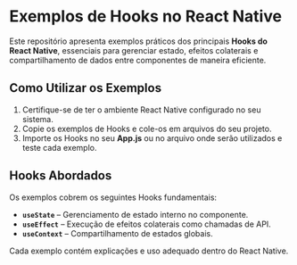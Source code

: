 # Exemplos de Hooks no React Native

Este repositório apresenta exemplos práticos dos principais **Hooks do React Native**, essenciais para gerenciar estado, efeitos colaterais e compartilhamento de dados entre componentes de maneira eficiente.

## Como Utilizar os Exemplos

1. Certifique-se de ter o ambiente React Native configurado no seu sistema.
2. Copie os exemplos de Hooks e cole-os em arquivos do seu projeto.
3. Importe os Hooks no seu **App.js** ou no arquivo onde serão utilizados e teste cada exemplo.

## Hooks Abordados

Os exemplos cobrem os seguintes Hooks fundamentais:

- **`useState`** – Gerenciamento de estado interno no componente.
- **`useEffect`** – Execução de efeitos colaterais como chamadas de API.
- **`useContext`** – Compartilhamento de estados globais.

Cada exemplo contém explicações e uso adequado dentro do React Native.
